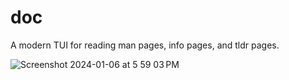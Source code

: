 # doc

A modern TUI for reading man pages, info pages, and tldr pages.

![Screenshot 2024-01-06 at 5 59 03 PM](https://github.com/benwaffle/doc/assets/1713819/7ec230f9-2245-47b7-8006-459f31993386)
